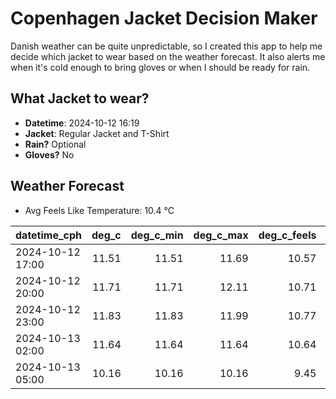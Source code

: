 
# Copenhagen Jacket Decision Maker

Danish weather can be quite unpredictable, so I created this app to help me decide which jacket to wear based on the weather forecast. 
It also alerts me when it's cold enough to bring gloves or when I should be ready for rain.

## What Jacket to wear?

- **Datetime**: 2024-10-12 16:19
- **Jacket**: Regular Jacket and T-Shirt
- **Rain?** Optional
- **Gloves?** No

## Weather Forecast
- Avg Feels Like Temperature: 10.4 °C

| datetime_cph     |   deg_c |   deg_c_min |   deg_c_max |   deg_c_feels | weather   | wind   | rain   |
|:-----------------|--------:|------------:|------------:|--------------:|:----------|:-------|:-------|
| 2024-10-12 17:00 |   11.51 |       11.51 |       11.69 |         10.57 | Clouds    | Medium | None   |
| 2024-10-12 20:00 |   11.71 |       11.71 |       12.11 |         10.71 | Clouds    | High   | None   |
| 2024-10-12 23:00 |   11.83 |       11.83 |       11.99 |         10.77 | Clouds    | High   | None   |
| 2024-10-13 02:00 |   11.64 |       11.64 |       11.64 |         10.64 | Clouds    | High   | None   |
| 2024-10-13 05:00 |   10.16 |       10.16 |       10.16 |          9.45 | Rain      | Medium | Low    |
        